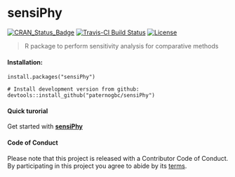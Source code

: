 # sensiPhy

[![CRAN_Status_Badge](http://www.r-pkg.org/badges/version/sensiPhy)](http://cran.r-project.org/package=sensiPhy)
[![Travis-CI Build Status](https://travis-ci.org/paternogbc/sensiPhy.svg?branch=master)](https://travis-ci.org/paternogbc/sensiPhy)
[![License](http://img.shields.io/badge/license-GPL%20%28%3E=%202%29-orange.svg?style=flat)](http://www.gnu.org/licenses/gpl-2.0.html)
> R package to perform sensitivity analysis for comparative methods


#### Installation:

```{r}
install.packages("sensiPhy")

# Install development version from github: 
devtools::install_github("paternogbc/sensiPhy")
```

#### Quick turorial

Get started with [__sensiPhy__](https://github.com/paternogbc/sensiPhy/wiki/Quick-tutorial)

#### Code of Conduct
Please note that this project is released with a Contributor Code of Conduct. By participating in this project you agree to abide by its [terms](https://github.com/paternogbc/sensiPhy/blob/master/CODE_OF_CONDUCT.md).
